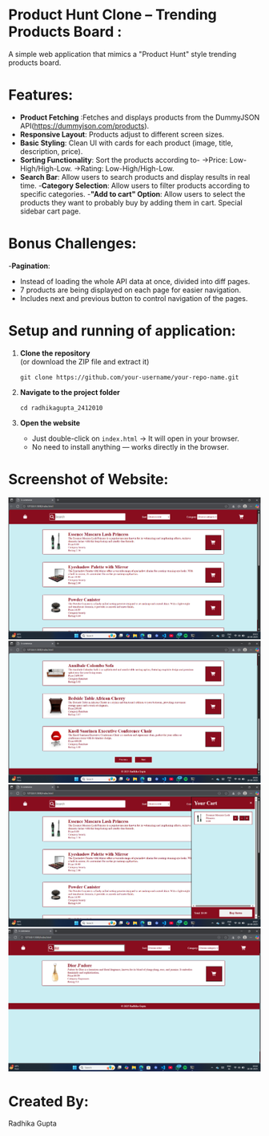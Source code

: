 # Product Hunt Clone – Trending Products Board :

A simple web application that mimics a "Product Hunt" style trending products board.

# Features:

- **Product Fetching** :Fetches and displays products from the DummyJSON API(https://dummyjson.com/products).
- **Responsive Layout**: Products adjust to different screen sizes. 
- **Basic Styling**: Clean UI with cards for each product (image, title, description, price).  
- **Sorting Functionality**: Sort the products according to-
    ->Price: Low-High/High-Low.
    ->Rating: Low-High/High-Low.
- **Search Bar**: Allow users to search products and display results in real time.
-**Category Selection**: Allow users to filter products according to specific categories.
-**"Add to cart" Option**: Allow users to select the products they want to probably buy by adding them in cart. Special sidebar cart page.

# Bonus Challenges:

-**Pagination**:
   - Instead of loading the whole API data at once, divided into diff pages.
   - 7 products are being displayed on each page for easier navigation.
   - Includes next and previous button to control navigation of the pages.

# Setup and running of application:

1. **Clone the repository**  
   (or download the ZIP file and extract it)  
   ```
   git clone https://github.com/your-username/your-repo-name.git
   ```

2. **Navigate to the project folder**  
   ```
   cd radhikagupta_2412010
   ```

3. **Open the website**  
   - Just double-click on `index.html` → It will open in your browser.  
   - No need to install anything — works directly in the browser.

# Screenshot of Website:

![Screenshot](/assets/Screenshot%202025-08-18%20191329.png)
![Screenshot](/assets/Screenshot%202025-08-18%20191629.png)
![Screenshot](/assets/Screenshot%202025-08-18%20191748.png)
![Screenshot](/assets/Screenshot%202025-08-18%20191810.png)

# Created By:
Radhika Gupta
